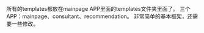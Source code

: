 所有的templates都放在mainpage APP里面的templates文件夹里面了。
三个APP：mainpage、consultant、recommendation。
非常简单的基本框架，还需要一些修改。
